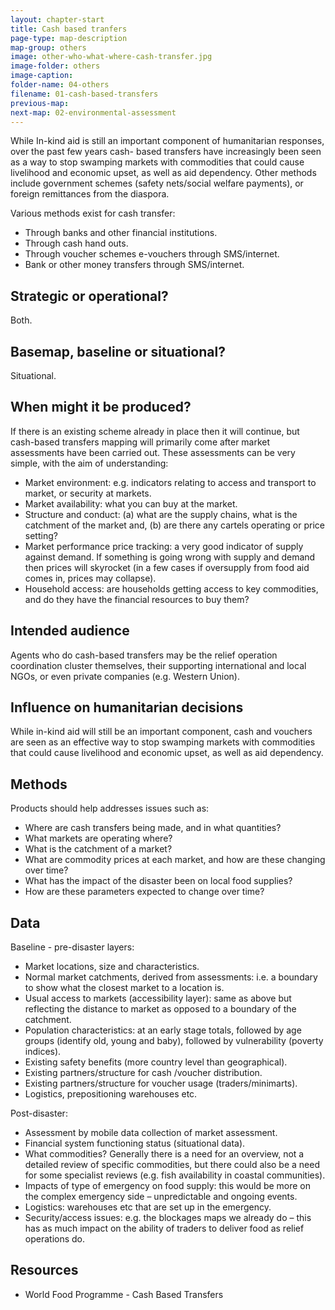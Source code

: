 ```yaml
---
layout: chapter-start
title: Cash based tranfers
page-type: map-description
map-group: others
image: other-who-what-where-cash-transfer.jpg
image-folder: others
image-caption: 
folder-name: 04-others
filename: 01-cash-based-transfers
previous-map: 
next-map: 02-environmental-assessment
---
```


While In-kind aid is still an important component of humanitarian responses, over the past few years cash- based transfers have increasingly been seen as a way to stop swamping markets with commodities that could cause livelihood and economic upset, as well as aid dependency. Other methods include government schemes \(safety nets/social welfare payments\), or foreign remittances from the diaspora.

Various methods exist for cash transfer:

* Through banks and other financial institutions.
* Through cash hand outs.
* Through voucher schemes e-vouchers through SMS/internet.
* Bank or other money transfers through SMS/internet.

## Strategic or operational?

Both.

## Basemap, baseline or situational?

Situational.

## When might it be produced?

If there is an existing scheme already in place then it will continue, but cash-based transfers mapping will primarily come after market assessments have been carried out. These assessments can be very simple, with the aim of understanding:

* Market environment: e.g. indicators relating to access and transport to market, or security at markets.
* Market availability: what you can buy at the market.
* Structure and conduct: \(a\) what are the supply chains, what is the catchment of the market and, \(b\) are there any cartels operating or price setting?
* Market performance price tracking: a very good indicator of supply against demand. If something is going wrong with supply and demand then prices will skyrocket \(in a few cases if oversupply from food aid comes in, prices may collapse\).
* Household access: are households getting access to key commodities, and do they have the financial resources to buy them?

## Intended audience

Agents who do cash-based transfers may be the relief operation coordination cluster themselves, their supporting international and local NGOs, or even private companies \(e.g. Western Union\).

## Influence on humanitarian decisions

While in-kind aid will still be an important component, cash and vouchers are seen as an effective way to stop swamping markets with commodities that could cause livelihood and economic upset, as well as aid dependency.

## Methods

Products should help addresses issues such as:

* Where are cash transfers being made, and in what quantities?
* What markets are operating where?
* What is the catchment of a market?
* What are commodity prices at each market, and how are these changing over time?
* What has the impact of the disaster been on local food supplies?
* How are these parameters expected to change over time?

## Data

Baseline - pre-disaster layers:
* Market locations, size and characteristics.
* Normal market catchments, derived from assessments: i.e. a boundary to show what the closest market to a location is.
* Usual access to markets \(accessibility layer\): same as above but reflecting the distance to market as opposed to a boundary of the catchment.
* Population characteristics: at an early stage totals, followed by age groups \(identify old, young and baby\), followed by vulnerability \(poverty indices\).
* Existing safety benefits \(more country level than geographical\).
* Existing partners/structure for cash /voucher distribution.
* Existing partners/structure for voucher usage \(traders/minimarts\).
* Logistics, prepositioning warehouses etc.

Post-disaster:
* Assessment by mobile data collection of market assessment.
* Financial system functioning status \(situational data\).
* What commodities? Generally there is a need for an overview, not a detailed review of specific commodities, but there could also be a need for some specialist reviews \(e.g. fish availability in coastal communities\).
* Impacts of type of emergency on food supply: this would be more on the complex emergency side – unpredictable and ongoing events.
* Logistics: warehouses etc that are set up in the emergency.
* Security/access issues: e.g. the blockages maps we already do – this has as much impact on the ability of traders to deliver food as relief operations do.

## Resources

* World Food Programme - Cash Based Transfers

